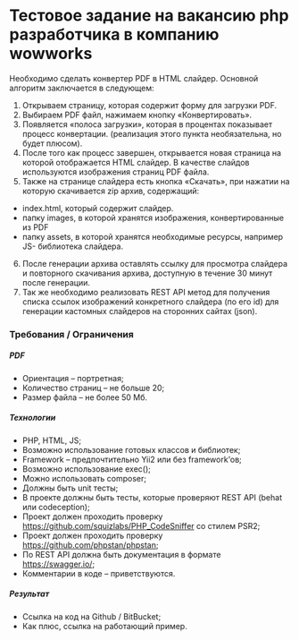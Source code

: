 # Тестовое задание на вакансию php разработчика в компанию wowworks
						
Необходимо сделать конвертер PDF в HTML слайдер. Основной алгоритм заключается в следующем:
						
1. Открываем страницу, которая содержит форму для загрузки PDF.
2. Выбираем PDF файл, нажимаем кнопку «Конвертировать».
3. Появляется «полоса загрузки», которая в процентах показывает процесс конвертации. (реализация этого пункта необязательна, но будет плюсом).
4. После того как процесс завершен, открывается новая страница на которой отображается HTML слайдер. В качестве слайдов используются изображения страниц PDF файла.
5. Также на странице слайдера есть кнопка «Скачать», при нажатии на которую скачивается zip архив, содержащий:						
  * index.html, который содержит слайдер.
  * папку images, в которой хранятся изображения, конвертированные из PDF
  * папку assets, в которой хранятся необходимые ресурсы, например JS- библиотека слайдера.
6. После генерации архива оставлять ссылку для просмотра слайдера и повторного скачивания архива, доступную в течение 30 минут после генерации.
7. Так же необходимо реализовать REST API метод для получения списка ссылок изображений конкретного слайдера (по его id) для генерации кастомных слайдеров на сторонних сайтах (json).

### Требования / Ограничения	

##### PDF				
* Ориентация – портретная;
* Количество страниц – не больше 20;
* Размер файла – не более 50 Мб.
						
##### Технологии				
* PHP, HTML, JS;
* Возможно использование готовых классов и библиотек;
* Framework – предпочтительно Yii2 или без framework’ов; 
* Возможно использование exec();
* Можно использовать composer;
* Должны быть unit тесты;
* В проекте должны быть тесты, которые проверяют REST API (behat или codeception);
* Проект должен проходить проверку https://github.com/squizlabs/PHP_CodeSniffer со стилем PSR2;
* Проект должен проходить проверку https://github.com/phpstan/phpstan;
* По REST API должна быть документация в формате https://swagger.io/;
* Комментарии в коде – приветствуются.
						
##### Результат				
* Ссылка на код на Github / BitBucket;
* Как плюс, ссылка на работающий пример. 
